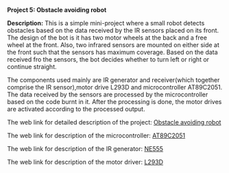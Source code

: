 __Project 5: Obstacle avoiding robot__

__Description:__
This is a simple mini-project where a small robot detects obstacles based on the data received by the IR sensors placed on its front. The design of the bot is it has two motor wheels at the back and a free wheel at the front. Also, two infrared sensors are mounted on either side at the front such that the sensors has maximum coverage. Based on the data received fro  the sensors, the bot decides whether to turn left or right or continue straight.

The components used mainly are IR generator and receiver(which together comprise the IR sensor),motor drive L293D and microcontroller AT89C2051. The data received by the sensors are processed by the microcontroller based on the code burnt in it. After the processing is done, the motor drives are activated according to the processed output.

The web link for detailed description of the project: [Obstacle avoiding robot](http://www.ijareeie.com/upload/april/29_OBSTACLE.pdf)

The web link for description of the microcontroller: [AT89C2051](https://ww1.microchip.com/downloads/en/DeviceDoc/doc0368.pdf)

The web link for description of the IR generator: [NE555](http://www.ti.com/lit/ds/symlink/ne555.pdf?ts=1587901174322)

The web link for description of the motor driver: [L293D](https://www.arduino.cc/documents/datasheets/H-bridge_motor_driver.PDF)

